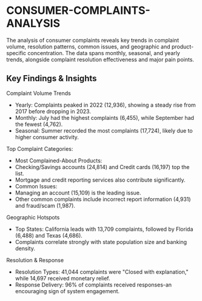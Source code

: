 # CONSUMER-COMPLAINTS-ANALYSIS
The analysis of consumer complaints reveals key trends in complaint volume, resolution patterns, common issues, and geographic and product-specific concentration. The data spans monthly, seasonal, and yearly trends, alongside complaint resolution effectiveness and major pain points.


## Key Findings & Insights

Complaint Volume Trends
- Yearly: Complaints peaked in 2022 (12,936), showing a steady rise from 2017 before dropping in 2023.
- Monthly: July had the highest complaints (6,455), while September had the fewest (4,762).
- Seasonal: Summer recorded the most complaints (17,724), likely due to higher consumer activity.
    
 Top Complaint Categories:
- Most Complained-About Products:
- Checking/Savings accounts (24,814) and Credit cards (16,197) top the list.
- Mortgage and credit reporting services also contribute significantly.
- Common Issues:
- Managing an account (15,109) is the leading issue.
- Other common complaints include incorrect report information (4,931) and fraud/scam (1,987).

 Geographic Hotspots
 - Top States: California leads with 13,709 complaints, followed by Florida (6,488) and Texas (4,686).
 - Complaints correlate strongly with state population size and banking density.

 Resolution & Response
- Resolution Types: 41,044 complaints were "Closed with explanation," while 14,697 received monetary relief.
- Response Delivery: 96% of complaints received responses-an encouraging sign of system engagement.
  



 
 
